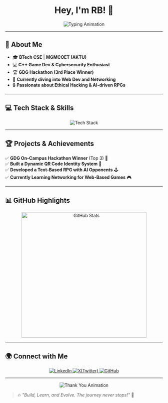
<h1 align="center">Hey, I'm RB! 👋</h1>

<div align="center">
    <img src="https://readme-typing-svg.herokuapp.com?font=Fira+Code&size=22&pause=1000&color=F75C7E&center=true&vCenter=true&width=500&lines=Cybersecurity+%7C+Game+Development+%7C+AI;Always+Learning%2C+Always+Building;Welcome+to+My+GitHub+Profile!+%F0%9F%91%8B" alt="Typing Animation" />
</div>

---

## 🎯 **About Me**
- 🎓 **BTech CSE** | **MGMCOET (AKTU)**
- 💻 **C++ Game Dev & Cybersecurity Enthusiast**
- 🏆 **GDG Hackathon (3rd Place Winner)**
- 🚀 **Currently diving into Web Dev and Networking**
- 🔒 **Passionate about Ethical Hacking & AI-driven RPGs**

---

## 💻 **Tech Stack & Skills**  

<div align="center">
    <img src="https://skillicons.dev/icons?i=cpp,python,js,html,css,java,ubuntu,linux,github" alt="Tech Stack">
</div>

---

## 🏆 **Projects & Achievements**  

✅ **GDG On-Campus Hackathon Winner** (Top 3) 🏅  
✅ **Built a Dynamic QR Code Identity System** 🔄  
✅ **Developed a Text-Based RPG with AI Opponents** 🕹  
✅ **Currently Learning Networking for Web-Based Games** 🎮  

---

## 📊 **GitHub Highlights**  

<div align="center">
    <img src="https://github-readme-stats.vercel.app/api?username=RohanBisht33&show_icons=true&theme=tokyonight" alt="GitHub Stats" width="400px"/>
</div>

---

## 🌍 **Connect with Me**  

<div align="center">
    <a href="https://www.linkedin.com/in/rohan-bisht-0735771a1/">
        <img src="https://img.shields.io/badge/LinkedIn-%230077B5.svg?style=for-the-badge&logo=linkedin&logoColor=white" alt="LinkedIn">
    </a>
    <a href="https://x.com/im_rb28">
        <img src="https://img.shields.io/badge/Twitter-%231DA1F2.svg?style=for-the-badge&logo=twitter&logoColor=white" alt="X(Twitter)">
    </a>
    <a href="https://github.com/RohanBisht33">
        <img src="https://img.shields.io/badge/GitHub-%23181717.svg?style=for-the-badge&logo=github&logoColor=white" alt="GitHub">
    </a>
</div>

---

<div align="center">
    <img src="https://readme-typing-svg.herokuapp.com?font=Fira+Code&weight=500&size=24&pause=1000&center=true&vCenter=true&width=600&lines=Thanks+for+visiting!+%E2%9C%8C%EF%B8%8F;Feel+free+to+explore+my+projects!+%F0%9F%93%9A;" alt="Thank You Animation" />
</div>

> 🔥 _"Build, Learn, and Evolve. The journey never stops!"_ 🚀  
